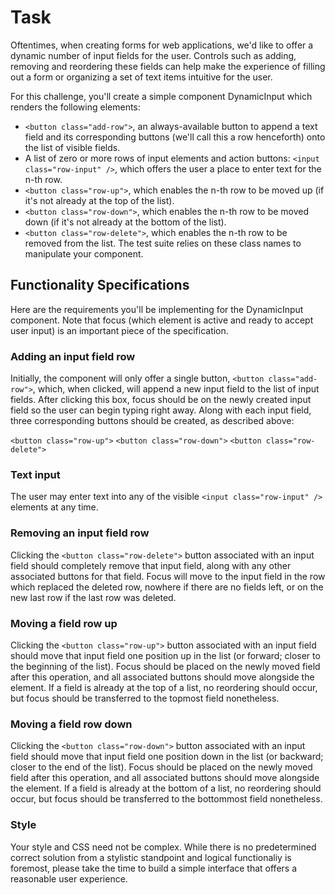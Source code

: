 # Task
Oftentimes, when creating forms for web applications, we'd like to offer a dynamic number of input fields for the user. Controls such as adding, removing and reordering these fields can help make the experience of filling out a form or organizing a set of text items intuitive for the user.

For this challenge, you'll create a simple component DynamicInput which renders the following elements:

- `<button class="add-row">`, an always-available button to append a text field and its corresponding buttons (we'll call this a row henceforth) onto the list of visible fields.
- A list of zero or more rows of input elements and action buttons:
`<input class="row-input" />`, which offers the user a place to enter text for the n-th row.
- `<button class="row-up">`, which enables the n-th row to be moved up (if it's not already at the top of the list).
- `<button class="row-down">`, which enables the n-th row to be moved down (if it's not already at the bottom of the list).
- `<button class="row-delete">`, which enables the n-th row to be removed from the list.
The test suite relies on these class names to manipulate your component.

## Functionality Specifications
Here are the requirements you'll be implementing for the DynamicInput component. Note that focus (which element is active and ready to accept user input) is an important piece of the specification.

### Adding an input field row
Initially, the component will only offer a single button, `<button class="add-row">`, which, when clicked, will append a new input field to the list of input fields. After clicking this box, focus should be on the newly created input field so the user can begin typing right away. Along with each input field, three corresponding buttons should be created, as described above:

`<button class="row-up">`
`<button class="row-down">`
`<button class="row-delete">`

### Text input
The user may enter text into any of the visible `<input class="row-input" />` elements at any time.

### Removing an input field row
Clicking the `<button class="row-delete">` button associated with an input field should completely remove that input field, along with any other associated buttons for that field. Focus will move to the input field in the row which replaced the deleted row, nowhere if there are no fields left, or on the new last row if the last row was deleted.

### Moving a field row up
Clicking the `<button class="row-up">` button associated with an input field should move that input field one position up in the list (or forward; closer to the beginning of the list). Focus should be placed on the newly moved field after this operation, and all associated buttons should move alongside the element. If a field is already at the top of a list, no reordering should occur, but focus should be transferred to the topmost field nonetheless.

### Moving a field row down
Clicking the `<button class="row-down">` button associated with an input field should move that input field one position down in the list (or backward; closer to the end of the list). Focus should be placed on the newly moved field after this operation, and all associated buttons should move alongside the element. If a field is already at the bottom of a list, no reordering should occur, but focus should be transferred to the bottommost field nonetheless.

### Style
Your style and CSS need not be complex. While there is no predetermined correct solution from a stylistic standpoint and logical functionaliy is foremost, please take the time to build a simple interface that offers a reasonable user experience.